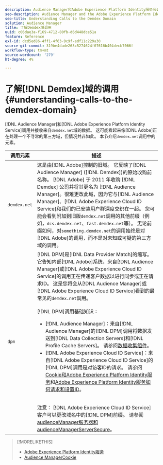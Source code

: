 ```yaml
---
description: Audience Manager和Adobe Experience Platform Identity服务会调用demdex.net域并从中接收数据。 这看起来像Adobe正在处理一个不寻常的第三方域，但事实并非如此。 本节介绍demdex.net调用中的元素。
seo-description: Audience Manager and the Adobe Experience Platform Identity Service make calls to and receive data from the demdex.net domain. This may seem like Adobe is working with an unusual third-party domain, but this is not the case. This section describes the elements in a demdex.net call.
seo-title: Understanding Calls to the Demdex Domain
solution: Audience Manager
title: 了解Demdex域调用
uuid: c06dae3a-f169-4712-80fb-d6d448dce51a
feature: Reference
exl-id: dcd5ed86-4ff1-4f63-9c9f-edf11c229a30
source-git-commit: 319be4dade263c5274624f07616b404decb7066f
workflow-type: tm+mt
source-wordcount: '279'
ht-degree: 4%

---
```


# 了解[!DNL Demdex]域的调用 {#understanding-calls-to-the-demdex-domain}

[!DNL Audience Manager]和[!DNL Adobe Experience Platform Identity Service]调用并接收来自`demdex.net`域的数据。 这可能看起来像[!DNL Adobe]正在处理一个不寻常的第三方域，但情况并非如此。 本节介绍`demdex.net`调用中的元素。

| 调用元素 | 描述 |
|---|---|
| `demdex.net` | 这是由[!DNL Adobe]控制的旧域。 它反映了[!DNL Audience Manager] ([!DNL Demdex])的原始收购前名称。 [!DNL Adobe] 于 2011 年收购 [!DNL Demdex] 公司并将其更名为 [!DNL Audience Manager]。很难更改此域，因为它与[!DNL Audience Manager]、[!DNL Adobe Experience Cloud ID Service]和我们的已安装用户群深度交织在一起。 您可能会看到附加到旧版`demdex.net`调用的其他前缀（例如，`dcs.demdex.net`、`fast.demdex.net`等）。 无论前缀如何，对`something.demdex.net`的调用始终是对[!DNL Adobe]的调用，而不是对未知或可疑的第三方域的调用。 |
| `dpm` | [!DNL DPM]是[!DNL Data Provider Match]的缩写。 它告知内部[!DNL Adobe]系统，来自[!DNL Audience Manager]或[!DNL Adobe Experience Cloud ID Service]的调用正在传递客户数据以进行同步或正在请求ID。 这是您将会从[!DNL Audience Manager]或[!DNL Adobe Experience Cloud ID Service]看到的最常见的`demdex.net`调用。 <br><br>[!DNL DPM]调用基础知识： <ul><li>[!DNL Audience Manager]：来自[!DNL Audience Manager]的[!DNL DPM]调用将数据发送到[!DNL Data Collection Servers]和[!DNL Profile Cache Servers]。 请参阅[数据收集组件](../reference/system-components/components-data-collection.md)。</li><li>[!DNL Adobe Experience Cloud ID Service]：来自[!DNL Adobe Experience Cloud ID Service]的[!DNL DPM]调用是对访客ID的请求。 请参阅[Cookie和Adobe Experience Platform Identity服务](https://experienceleague.adobe.com/docs/id-service/using/intro/cookies.html?lang=zh-Hans)和[Adobe Experience Platform Identity服务如何请求和设置ID](https://experienceleague.adobe.com/docs/id-service/using/intro/id-request.html?lang=zh-Hans)。</li></ul><br>注意： [!DNL Adobe Experience Cloud ID Service]客户可以更改域名中的[!DNL DPM]前缀。 请参阅[audienceManager服务器和audienceManagerServerSecure](https://experienceleague.adobe.com/docs/id-service/using/id-service-api/configurations/subdomain-config.html?lang=zh-Hans)。 |

>[!MORELIKETHIS]
>
>* [Adobe Experience Platform Identity服务](https://experienceleague.adobe.com/docs/id-service/using/home.html?lang=zh-Hans)
>* [Audience ManagerCookie](https://experienceleague.adobe.com/docs/core-services/interface/ec-cookies/cookies-am.html?lang=zh-Hans)
